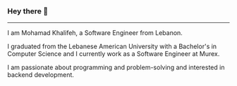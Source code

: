 ### Hey there 👋
---
I am Mohamad Khalifeh, a Software Engineer from Lebanon. 

I graduated from the Lebanese American University with a Bachelor's in Computer Science and I currently work as a Software Engineer at Murex. 

I am passionate about programming and problem-solving and interested in backend development.

 
<!--
**mhmdkhlf/mhmdkhlf** is a ✨ _special_ ✨ repository because its `README.md` (this file) appears on your GitHub profile.

Here are some ideas to get you started:

- 🔭 I’m currently working on ...
- 🌱 I’m currently learning ...
- 👯 I’m looking to collaborate on ...
- 🤔 I’m looking for help with ...
- 💬 Ask me about ...
- 📫 How to reach me: ...
- 😄 Pronouns: ...
- ⚡ Fun fact: ...
-->
